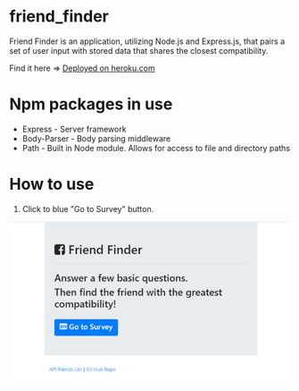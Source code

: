 # friend_finder
Friend Finder is an application, utilizing Node.js and Express.js, that pairs a set of user input with stored data that shares the closest compatibility.

Find it here => [Deployed on heroku.com](https://calm-dusk-90430.herokuapp.com/)

# Npm packages in use
* Express - Server framework
* Body-Parser - Body parsing middleware
* Path - Built in Node module. Allows for access to file and directory paths

# How to use

1. Click to blue "Go to Survey" button.

![Friend FInder Home Page](/images/FriendFinderHomePage.png)


